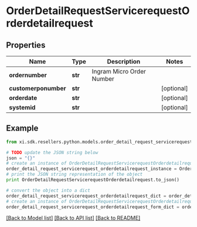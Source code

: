 # OrderDetailRequestServicerequestOrderdetailrequest


## Properties

Name | Type | Description | Notes
------------ | ------------- | ------------- | -------------
**ordernumber** | **str** | Ingram Micro Order Number | 
**customerponumber** | **str** |  | [optional] 
**orderdate** | **str** |  | [optional] 
**systemid** | **str** |  | [optional] 

## Example

```python
from xi.sdk.resellers.python.models.order_detail_request_servicerequest_orderdetailrequest import OrderDetailRequestServicerequestOrderdetailrequest

# TODO update the JSON string below
json = "{}"
# create an instance of OrderDetailRequestServicerequestOrderdetailrequest from a JSON string
order_detail_request_servicerequest_orderdetailrequest_instance = OrderDetailRequestServicerequestOrderdetailrequest.from_json(json)
# print the JSON string representation of the object
print OrderDetailRequestServicerequestOrderdetailrequest.to_json()

# convert the object into a dict
order_detail_request_servicerequest_orderdetailrequest_dict = order_detail_request_servicerequest_orderdetailrequest_instance.to_dict()
# create an instance of OrderDetailRequestServicerequestOrderdetailrequest from a dict
order_detail_request_servicerequest_orderdetailrequest_form_dict = order_detail_request_servicerequest_orderdetailrequest.from_dict(order_detail_request_servicerequest_orderdetailrequest_dict)
```
[[Back to Model list]](../README.md#documentation-for-models) [[Back to API list]](../README.md#documentation-for-api-endpoints) [[Back to README]](../README.md)


